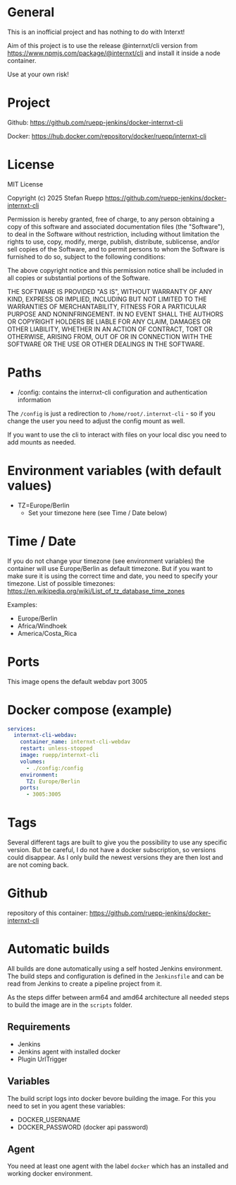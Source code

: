 # General

This is an inofficial project and has nothing to do with Interxt!

Aim of this project is to use the release @internxt/cli version from https://www.npmjs.com/package/@internxt/cli and install it inside a node container.

Use at your own risk!

# Project

Github: https://github.com/ruepp-jenkins/docker-internxt-cli

Docker: https://hub.docker.com/repository/docker/ruepp/internxt-cli

# License

MIT License

Copyright (c) 2025 Stefan Ruepp https://github.com/ruepp-jenkins/docker-internxt-cli

Permission is hereby granted, free of charge, to any person obtaining a copy
of this software and associated documentation files (the "Software"), to deal
in the Software without restriction, including without limitation the rights
to use, copy, modify, merge, publish, distribute, sublicense, and/or sell
copies of the Software, and to permit persons to whom the Software is
furnished to do so, subject to the following conditions:

The above copyright notice and this permission notice shall be included in all
copies or substantial portions of the Software.

THE SOFTWARE IS PROVIDED "AS IS", WITHOUT WARRANTY OF ANY KIND, EXPRESS OR
IMPLIED, INCLUDING BUT NOT LIMITED TO THE WARRANTIES OF MERCHANTABILITY,
FITNESS FOR A PARTICULAR PURPOSE AND NONINFRINGEMENT. IN NO EVENT SHALL THE
AUTHORS OR COPYRIGHT HOLDERS BE LIABLE FOR ANY CLAIM, DAMAGES OR OTHER
LIABILITY, WHETHER IN AN ACTION OF CONTRACT, TORT OR OTHERWISE, ARISING FROM,
OUT OF OR IN CONNECTION WITH THE SOFTWARE OR THE USE OR OTHER DEALINGS IN THE
SOFTWARE.

# Paths

- /config: contains the internxt-cli configuration and authentication information

The `/config` is just a redirection to `/home/root/.internxt-cli` - so if you change the user you need to adjust the config mount as well.

If you want to use the cli to interact with files on your local disc you need to add mounts as needed.

# Environment variables (with default values)

- TZ=Europe/Berlin
  - Set your timezone here (see Time / Date below)

# Time / Date

If you do not change your timezone (see environment variables) the container will use Europe/Berlin as default timezone. But if you want to make sure it is using the correct time and date, you need to specify your timezone.
List of possible timezones: https://en.wikipedia.org/wiki/List_of_tz_database_time_zones

Examples:

- Europe/Berlin
- Africa/Windhoek
- America/Costa_Rica

# Ports

This image opens the default webdav port 3005

# Docker compose (example)

```yaml
services:
  internxt-cli-webdav:
    container_name: internxt-cli-webdav
    restart: unless-stopped
    image: ruepp/internxt-cli
    volumes:
      - ./config:/config
    environment:
      TZ: Europe/Berlin
    ports:
      - 3005:3005
```

# Tags

Several different tags are built to give you the possibility to use any specific version. But be careful, I do not have a docker subscription, so versions could disappear. As I only build the newest versions they are then lost and are not coming back.


# Github

repository of this container: https://github.com/ruepp-jenkins/docker-internxt-cli

# Automatic builds

All builds are done automatically using a self hosted Jenkins environment. The build steps and configuration is defined in the `Jenkinsfile` and can be read from Jenkins to create a pipeline project from it.

As the steps differ between arm64 and amd64 architecture all needed steps to build the image are in the `scripts` folder.

## Requirements

- Jenkins
- Jenkins agent with installed docker
- Plugin UrlTrigger

## Variables

The build script logs into docker bevore building the image. For this you need to set in you agent these variables:

- DOCKER_USERNAME
- DOCKER_PASSWORD (docker api password)

## Agent

You need at least one agent with the label `docker` which has an installed and working docker environment.
